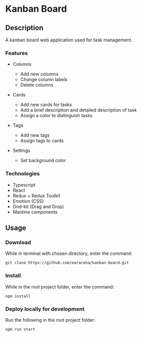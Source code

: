 # Kanban Board

## Description
A kanban board web application used for task management.

### Features
* Columns
  * Add new columns
  * Change column labels
  * Delete columns

* Cards
  * Add new cards for tasks
  * Add a brief description and detailed description of task
  * Assign a color to distinguish tasks

* Tags
  * Add new tags
  * Assign tags to cards

* Settings
  * Set background color

### Technologies
  * Typescript
  * React
  * Redux + Redux Toolkit
  * Emotion (CSS)
  * Dnd-kit (Drag and Drop)
  * Mantine components

## Usage
### Download
While in terminal with chosen directory, enter the command:
```
git clone https://github.com/earacena/kanban-board.git
```

### Install
While in the root project folder, enter the command:
```
npm install
```

### Deploy locally for development
Run the following in the root project folder:
```
npm run start
```